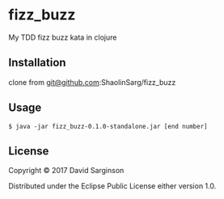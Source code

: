 # fizz_buzz

My TDD fizz buzz kata in clojure

## Installation

clone from git@github.com:ShaolinSarg/fizz_buzz

## Usage

    $ java -jar fizz_buzz-0.1.0-standalone.jar [end number]

## License

Copyright © 2017 David Sarginson

Distributed under the Eclipse Public License either version 1.0.
